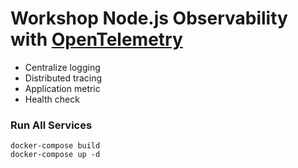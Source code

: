 # Workshop Node.js Observability with [OpenTelemetry](https://opentelemetry.io/)
* Centralize logging
* Distributed tracing
* Application metric
* Health check

### Run All Services
```
docker-compose build
docker-compose up -d
```

